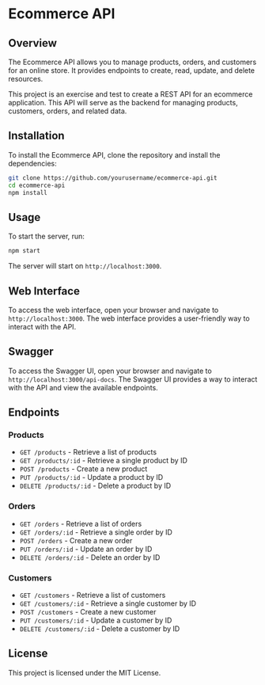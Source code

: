 # Ecommerce API

## Overview
The Ecommerce API allows you to manage products, orders, and customers for an online store. It provides endpoints to create, read, update, and delete resources.

This project is an exercise and test to create a REST API for an ecommerce application. This API will serve as the backend for managing products, customers, orders, and related data.

## Installation
To install the Ecommerce API, clone the repository and install the dependencies:
```bash
git clone https://github.com/yourusername/ecommerce-api.git
cd ecommerce-api
npm install
```

## Usage
To start the server, run:
```bash
npm start
```
The server will start on `http://localhost:3000`.

## Web Interface
To access the web interface, open your browser and navigate to `http://localhost:3000`. The web interface provides a user-friendly way to interact with the API.

## Swagger
To access the Swagger UI, open your browser and navigate to `http://localhost:3000/api-docs`. The Swagger UI provides a way to interact with the API and view the available endpoints.

## Endpoints

### Products
- `GET /products` - Retrieve a list of products
- `GET /products/:id` - Retrieve a single product by ID
- `POST /products` - Create a new product
- `PUT /products/:id` - Update a product by ID
- `DELETE /products/:id` - Delete a product by ID

### Orders
- `GET /orders` - Retrieve a list of orders
- `GET /orders/:id` - Retrieve a single order by ID
- `POST /orders` - Create a new order
- `PUT /orders/:id` - Update an order by ID
- `DELETE /orders/:id` - Delete an order by ID

### Customers
- `GET /customers` - Retrieve a list of customers
- `GET /customers/:id` - Retrieve a single customer by ID
- `POST /customers` - Create a new customer
- `PUT /customers/:id` - Update a customer by ID
- `DELETE /customers/:id` - Delete a customer by ID

## License
This project is licensed under the MIT License.
